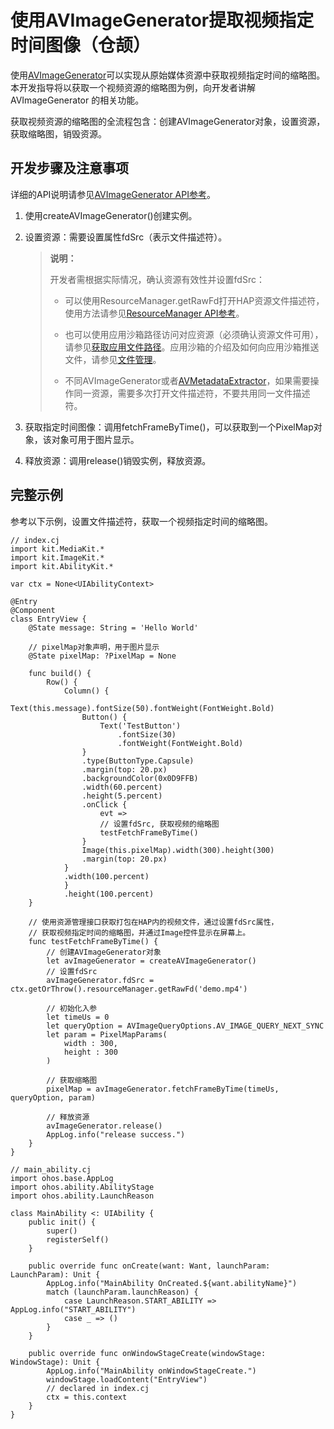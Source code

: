 # 使用AVImageGenerator提取视频指定时间图像（仓颉）

使用[AVImageGenerator](./cj-media-kit-intro.md#avimagegenerator)可以实现从原始媒体资源中获取视频指定时间的缩略图。本开发指导将以获取一个视频资源的缩略图为例，向开发者讲解 AVImageGenerator 的相关功能。

获取视频资源的缩略图的全流程包含：创建AVImageGenerator对象，设置资源，获取缩略图，销毁资源。

## 开发步骤及注意事项

详细的API说明请参见[AVImageGenerator API参考](../../../../reference/source_zh_cn/MediaKit/cj-apis-multimedia_media.md#class-avimagegenerator)。

1. 使用createAVImageGenerator()创建实例。

2. 设置资源：需要设置属性fdSrc（表示文件描述符）。

   > **说明：**
   >
   > 开发者需根据实际情况，确认资源有效性并设置fdSrc：
   >
   > - 可以使用ResourceManager.getRawFd打开HAP资源文件描述符，使用方法请参见[ResourceManager API参考](../../../../reference/source_zh_cn/LocalizationKit/cj-apis-resource_manager.md#func-getrawfdstring)。
   >
   > - 也可以使用应用沙箱路径访问对应资源（必须确认资源文件可用），请参见[获取应用文件路径](../../file-management/cj-app-sandbox-directory.md#应用文件目录与应用文件路径)。应用沙箱的介绍及如何向应用沙箱推送文件，请参见[文件管理](../../file-management/cj-app-sandbox-directory.md)。
   >
   > - 不同AVImageGenerator或者[AVMetadataExtractor](../../../../reference/source_zh_cn/MediaKit/cj-apis-multimedia_media.md#class-avmetadataextractor)，如果需要操作同一资源，需要多次打开文件描述符，不要共用同一文件描述符。

3. 获取指定时间图像：调用fetchFrameByTime()，可以获取到一个PixelMap对象，该对象可用于图片显示。

4. 释放资源：调用release()销毁实例，释放资源。

## 完整示例

参考以下示例，设置文件描述符，获取一个视频指定时间的缩略图。

<!-- compile -->

```cangjie
// index.cj
import kit.MediaKit.*
import kit.ImageKit.*
import kit.AbilityKit.*

var ctx = None<UIAbilityContext>

@Entry
@Component
class EntryView {
    @State message: String = 'Hello World'

    // pixelMap对象声明，用于图片显示
    @State pixelMap: ?PixelMap = None

    func build() {
        Row() {
            Column() {
                Text(this.message).fontSize(50).fontWeight(FontWeight.Bold)
                Button() {
                    Text('TestButton')
                        .fontSize(30)
                        .fontWeight(FontWeight.Bold)
                }
                .type(ButtonType.Capsule)
                .margin(top: 20.px)
                .backgroundColor(0x0D9FFB)
                .width(60.percent)
                .height(5.percent)
                .onClick {
                    evt =>
                    // 设置fdSrc, 获取视频的缩略图
                    testFetchFrameByTime()
                }
                Image(this.pixelMap).width(300).height(300)
                .margin(top: 20.px)
            }
            .width(100.percent)
            }
            .height(100.percent)
    }

    // 使用资源管理接口获取打包在HAP内的视频文件，通过设置fdSrc属性，
    // 获取视频指定时间的缩略图，并通过Image控件显示在屏幕上。
    func testFetchFrameByTime() {
        // 创建AVImageGenerator对象
        let avImageGenerator = createAVImageGenerator()
        // 设置fdSrc
        avImageGenerator.fdSrc = ctx.getOrThrow().resourceManager.getRawFd('demo.mp4')

        // 初始化入参
        let timeUs = 0
        let queryOption = AVImageQueryOptions.AV_IMAGE_QUERY_NEXT_SYNC
        let param = PixelMapParams(
            width : 300,
            height : 300
        )

        // 获取缩略图
        pixelMap = avImageGenerator.fetchFrameByTime(timeUs, queryOption, param)

        // 释放资源
        avImageGenerator.release()
        AppLog.info("release success.")
    }
}
```

<!-- compile -->

```cangjie
// main_ability.cj
import ohos.base.AppLog
import ohos.ability.AbilityStage
import ohos.ability.LaunchReason

class MainAbility <: UIAbility {
    public init() {
        super()
        registerSelf()
    }

    public override func onCreate(want: Want, launchParam: LaunchParam): Unit {
        AppLog.info("MainAbility OnCreated.${want.abilityName}")
        match (launchParam.launchReason) {
            case LaunchReason.START_ABILITY => AppLog.info("START_ABILITY")
            case _ => ()
        }
    }

    public override func onWindowStageCreate(windowStage: WindowStage): Unit {
        AppLog.info("MainAbility onWindowStageCreate.")
        windowStage.loadContent("EntryView")
        // declared in index.cj
        ctx = this.context
    }
}
```
